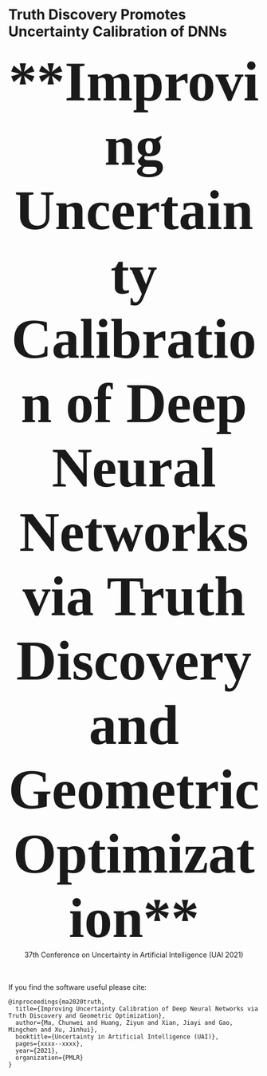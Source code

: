 # Truth Discovery Promotes Uncertainty Calibration of DNNs

<div align="center">
  <span style="font-family:Papyrus; font-weight:bold; font-size:8em;">**Improving Uncertainty Calibration of Deep Neural Networks via Truth Discovery and Geometric Optimization**</span>
</div>

<div align="center">
  37th Conference on Uncertainty in Artificial Intelligence (UAI 2021)
</div>

<br />
<br />

If you find the software useful please cite:

```
@inproceedings{ma2020truth,
  title={Improving Uncertainty Calibration of Deep Neural Networks via Truth Discovery and Geometric Optimization},
  author={Ma, Chunwei and Huang, Ziyun and Xian, Jiayi and Gao, Mingchen and Xu, Jinhui},
  booktitle={Uncertainty in Artificial Intelligence (UAI)},
  pages={xxxx--xxxx},
  year={2021},
  organization={PMLR}
}
```
